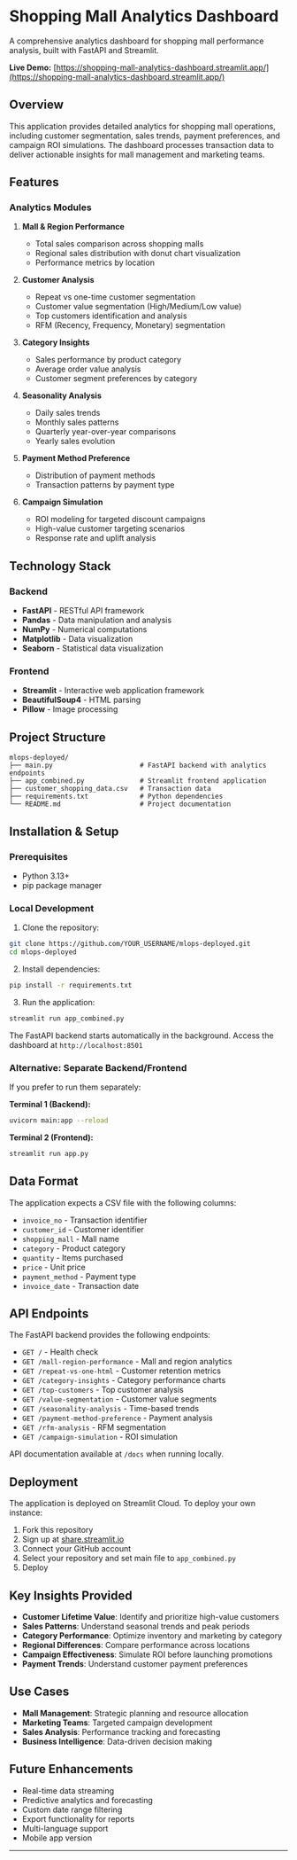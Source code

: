 # Shopping Mall Analytics Dashboard

A comprehensive analytics dashboard for shopping mall performance analysis, built with FastAPI and Streamlit.

**Live Demo:** [https://shopping-mall-analytics-dashboard.streamlit.app/](https://shopping-mall-analytics-dashboard.streamlit.app/)

## Overview

This application provides detailed analytics for shopping mall operations, including customer segmentation, sales trends, payment preferences, and campaign ROI simulations. The dashboard processes transaction data to deliver actionable insights for mall management and marketing teams.

## Features

### Analytics Modules

1. **Mall & Region Performance**
   - Total sales comparison across shopping malls
   - Regional sales distribution with donut chart visualization
   - Performance metrics by location

2. **Customer Analysis**
   - Repeat vs one-time customer segmentation
   - Customer value segmentation (High/Medium/Low value)
   - Top customers identification and analysis
   - RFM (Recency, Frequency, Monetary) segmentation

3. **Category Insights**
   - Sales performance by product category
   - Average order value analysis
   - Customer segment preferences by category

4. **Seasonality Analysis**
   - Daily sales trends
   - Monthly sales patterns
   - Quarterly year-over-year comparisons
   - Yearly sales evolution

5. **Payment Method Preference**
   - Distribution of payment methods
   - Transaction patterns by payment type

6. **Campaign Simulation**
   - ROI modeling for targeted discount campaigns
   - High-value customer targeting scenarios
   - Response rate and uplift analysis

## Technology Stack

### Backend
- **FastAPI** - RESTful API framework
- **Pandas** - Data manipulation and analysis
- **NumPy** - Numerical computations
- **Matplotlib** - Data visualization
- **Seaborn** - Statistical data visualization

### Frontend
- **Streamlit** - Interactive web application framework
- **BeautifulSoup4** - HTML parsing
- **Pillow** - Image processing

## Project Structure

```
mlops-deployed/
├── main.py                      # FastAPI backend with analytics endpoints
├── app_combined.py              # Streamlit frontend application
├── customer_shopping_data.csv   # Transaction data
├── requirements.txt             # Python dependencies
└── README.md                    # Project documentation
```

## Installation & Setup

### Prerequisites
- Python 3.13+
- pip package manager

### Local Development

1. Clone the repository:
```bash
git clone https://github.com/YOUR_USERNAME/mlops-deployed.git
cd mlops-deployed
```

2. Install dependencies:
```bash
pip install -r requirements.txt
```

3. Run the application:
```bash
streamlit run app_combined.py
```

The FastAPI backend starts automatically in the background. Access the dashboard at `http://localhost:8501`

### Alternative: Separate Backend/Frontend

If you prefer to run them separately:

**Terminal 1 (Backend):**
```bash
uvicorn main:app --reload
```

**Terminal 2 (Frontend):**
```bash
streamlit run app.py
```

## Data Format

The application expects a CSV file with the following columns:
- `invoice_no` - Transaction identifier
- `customer_id` - Customer identifier
- `shopping_mall` - Mall name
- `category` - Product category
- `quantity` - Items purchased
- `price` - Unit price
- `payment_method` - Payment type
- `invoice_date` - Transaction date

## API Endpoints

The FastAPI backend provides the following endpoints:

- `GET /` - Health check
- `GET /mall-region-performance` - Mall and region analytics
- `GET /repeat-vs-one-html` - Customer retention metrics
- `GET /category-insights` - Category performance charts
- `GET /top-customers` - Top customer analysis
- `GET /value-segmentation` - Customer value segments
- `GET /seasonality-analysis` - Time-based trends
- `GET /payment-method-preference` - Payment analysis
- `GET /rfm-analysis` - RFM segmentation
- `GET /campaign-simulation` - ROI simulation

API documentation available at `/docs` when running locally.

## Deployment

The application is deployed on Streamlit Cloud. To deploy your own instance:

1. Fork this repository
2. Sign up at [share.streamlit.io](https://share.streamlit.io)
3. Connect your GitHub account
4. Select your repository and set main file to `app_combined.py`
5. Deploy

## Key Insights Provided

- **Customer Lifetime Value**: Identify and prioritize high-value customers
- **Sales Patterns**: Understand seasonal trends and peak periods
- **Category Performance**: Optimize inventory and marketing by category
- **Regional Differences**: Compare performance across locations
- **Campaign Effectiveness**: Simulate ROI before launching promotions
- **Payment Trends**: Understand customer payment preferences

## Use Cases

- **Mall Management**: Strategic planning and resource allocation
- **Marketing Teams**: Targeted campaign development
- **Sales Analysis**: Performance tracking and forecasting
- **Business Intelligence**: Data-driven decision making

## Future Enhancements

- Real-time data streaming
- Predictive analytics and forecasting
- Custom date range filtering
- Export functionality for reports
- Multi-language support
- Mobile app version

---
